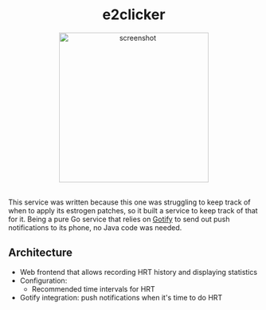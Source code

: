 <div align="center">
    <h1>e2clicker</h1>
    <img src="https://github.com/diamondburned/e2clicker/assets/8463786/39f7fda5-cea8-4eb3-8bd3-cbff9f8e0cfa" alt="screenshot" width="300" />
    <br />
    <br />
</div>

This service was written because this one was struggling to keep track of when to apply its estrogen patches,
so it built a service to keep track of that for it. Being a pure Go service that relies on [Gotify][gotify]
to send out push notifications to its phone, no Java code was needed.

[gotify]: https://gotify.net

## Architecture

- Web frontend that allows recording HRT history and displaying statistics
- Configuration:
    - Recommended time intervals for HRT
- Gotify integration: push notifications when it's time to do HRT
